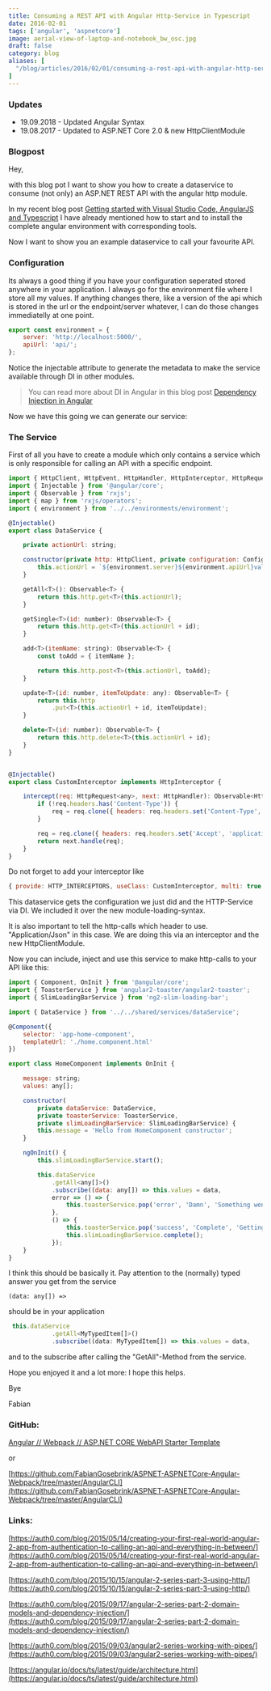```yaml
---
title: Consuming a REST API with Angular Http-Service in Typescript
date: 2016-02-01
tags: ['angular', 'aspnetcore']
image: aerial-view-of-laptop-and-notebook_bw_osc.jpg
draft: false
category: blog
aliases: [
  "/blog/articles/2016/02/01/consuming-a-rest-api-with-angular-http-service-in-typescript/"
]
---
```


### Updates

* 19.09.2018 - Updated Angular Syntax
* 19.08.2017 - Updated to ASP.NET Core 2.0 & new HttpClientModule

### Blogpost

Hey,

with this blog pot I want to show you how to create a dataservice to consume (not only) an ASP.NET REST API with the angular http module.

In my recent blog post [Getting started with Visual Studio Code, AngularJS and Typescript](http://offering.solutions/blog/articles/2015/12/03/getting-started-with-visual-studio-code-angularjs-and-typescript/) I have already mentioned how to start and to install the complete angular environment with corresponding tools.

Now I want to show you an example dataservice to call your favourite API.

### Configuration

Its always a good thing if you have your configuration seperated stored anywhere in your application. I always go for the environment file where I store all my values. If anything changes there, like a version of the api which is stored in the url or the endpoint/server whatever, I can do those changes immediatelly at one point.

```javascript
export const environment = {
    server: 'http://localhost:5000/',
    apiUrl: 'api/';
};
```

Notice the injectable attribute to generate the metadata to make the service available through DI in other modules.

> You can read more about DI in Angular in this blog post [Dependency Injection in Angular](http://blog.thoughtram.io/angular/2015/05/18/dependency-injection-in-angular-2.html)

Now we have this going we can generate our service:

### The Service

First of all you have to create a module which only contains a service which is only responsible for calling an API with a specific endpoint.

```javascript
import { HttpClient, HttpEvent, HttpHandler, HttpInterceptor, HttpRequest } from '@angular/common/http';
import { Injectable } from '@angular/core';
import { Observable } from 'rxjs';
import { map } from 'rxjs/operators';
import { environment } from '../../environments/environment';

@Injectable()
export class DataService {

    private actionUrl: string;

    constructor(private http: HttpClient, private configuration: Configuration) {
        this.actionUrl = `${environment.server}${environment.apiUrl}values/`;
    }

    getAll<T>(): Observable<T> {
        return this.http.get<T>(this.actionUrl);
    }

    getSingle<T>(id: number): Observable<T> {
        return this.http.get<T>(this.actionUrl + id);
    }

    add<T>(itemName: string): Observable<T> {
        const toAdd = { itemName };

        return this.http.post<T>(this.actionUrl, toAdd);
    }

    update<T>(id: number, itemToUpdate: any): Observable<T> {
        return this.http
            .put<T>(this.actionUrl + id, itemToUpdate);
    }

    delete<T>(id: number): Observable<T> {
        return this.http.delete<T>(this.actionUrl + id);
    }
}


@Injectable()
export class CustomInterceptor implements HttpInterceptor {

    intercept(req: HttpRequest<any>, next: HttpHandler): Observable<HttpEvent<any>> {
        if (!req.headers.has('Content-Type')) {
            req = req.clone({ headers: req.headers.set('Content-Type', 'application/json') });
        }

        req = req.clone({ headers: req.headers.set('Accept', 'application/json') });
        return next.handle(req);
    }
}
```

Do not forget to add your interceptor like

```javascript
{ provide: HTTP_INTERCEPTORS, useClass: CustomInterceptor, multi: true },
```

This dataservice gets the configuration we just did and the HTTP-Service via DI. We included it over the new module-loading-syntax.

It is also important to tell the http-calls which header to use. "Application/Json" in this case. We are doing this via an interceptor and the new HttpClientModule.

Now you can include, inject and use this service to make http-calls to your API like this:

```javascript
import { Component, OnInit } from '@angular/core';
import { ToasterService } from 'angular2-toaster/angular2-toaster';
import { SlimLoadingBarService } from 'ng2-slim-loading-bar';

import { DataService } from '../../shared/services/dataService';

@Component({
    selector: 'app-home-component',
    templateUrl: './home.component.html'
})

export class HomeComponent implements OnInit {

    message: string;
    values: any[];

    constructor(
        private dataService: DataService,
        private toasterService: ToasterService,
        private slimLoadingBarService: SlimLoadingBarService) {
        this.message = 'Hello from HomeComponent constructor';
    }

    ngOnInit() {
        this.slimLoadingBarService.start();

        this.dataService
            .getAll<any[]>()
            .subscribe((data: any[]) => this.values = data,
            error => () => {
                this.toasterService.pop('error', 'Damn', 'Something went wrong...');
            },
            () => {
                this.toasterService.pop('success', 'Complete', 'Getting all values complete');
                this.slimLoadingBarService.complete();
            });
    }
}
```

I think this should be basically it. Pay attention to the (normally) typed answer you get from the service

`(data: any[]) =>`

should be in your application

```javascript
 this.dataService
            .getAll<MyTypedItem[]>()
            .subscribe((data: MyTypedItem[]) => this.values = data,
```

and to the subscribe after calling the "GetAll"-Method from the service.

Hope you enjoyed it and a lot more: I hope this helps.

Bye

Fabian

### GitHub:

[Angular // Webpack // ASP.NET CORE WebAPI Starter Template](https://github.com/FabianGosebrink/ASPNETCore-Angular-Webpack-StarterTemplate)

or

[https://github.com/FabianGosebrink/ASPNET-ASPNETCore-Angular-Webpack/tree/master/AngularCLI](https://github.com/FabianGosebrink/ASPNET-ASPNETCore-Angular-Webpack/tree/master/AngularCLI)

### Links:

[https://auth0.com/blog/2015/05/14/creating-your-first-real-world-angular-2-app-from-authentication-to-calling-an-api-and-everything-in-between/](https://auth0.com/blog/2015/05/14/creating-your-first-real-world-angular-2-app-from-authentication-to-calling-an-api-and-everything-in-between/)

[https://auth0.com/blog/2015/10/15/angular-2-series-part-3-using-http/](https://auth0.com/blog/2015/10/15/angular-2-series-part-3-using-http/)

[https://auth0.com/blog/2015/09/17/angular-2-series-part-2-domain-models-and-dependency-injection/](https://auth0.com/blog/2015/09/17/angular-2-series-part-2-domain-models-and-dependency-injection/)

[https://auth0.com/blog/2015/09/03/angular2-series-working-with-pipes/](https://auth0.com/blog/2015/09/03/angular2-series-working-with-pipes/)

[https://angular.io/docs/ts/latest/guide/architecture.html](https://angular.io/docs/ts/latest/guide/architecture.html)
